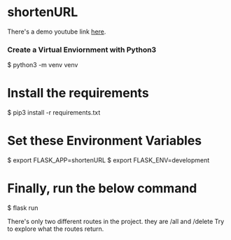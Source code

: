 # shortenURL
There's a demo youtube link <a href="https://www.youtube.com/watch?v=Mv7iC2ppCnU">here</a>.

### Create a Virtual Enviornment with Python3
$ python3 -m venv venv

# Install the requirements
$ pip3 install -r requirements.txt

# Set these Environment Variables
$ export FLASK_APP=shortenURL
$ export FLASK_ENV=development

# Finally, run the below command
$ flask run

There's only two different routes in the project. they are /all and /delete
Try to explore what the routes return.
